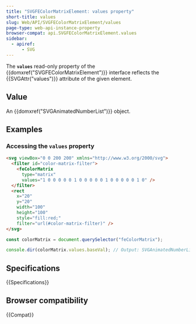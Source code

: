 ```yaml
---
title: "SVGFEColorMatrixElement: values property"
short-title: values
slug: Web/API/SVGFEColorMatrixElement/values
page-type: web-api-instance-property
browser-compat: api.SVGFEColorMatrixElement.values
sidebar:
  - apiref:
      - SVG
---
```


The **`values`** read-only property of the {{domxref("SVGFEColorMatrixElement")}} interface reflects the {{SVGAttr("values")}} attribute of the given element.

## Value

An {{domxref("SVGAnimatedNumberList")}} object.

## Examples

### Accessing the `values` property

```html
<svg viewBox="0 0 200 200" xmlns="http://www.w3.org/2000/svg">
  <filter id="color-matrix-filter">
    <feColorMatrix
      type="matrix"
      values="1 0 0 0 0 0 1 0 0 0 0 0 1 0 0 0 0 0 1 0" />
  </filter>
  <rect
    x="20"
    y="20"
    width="100"
    height="100"
    style="fill:red;"
    filter="url(#color-matrix-filter)" />
</svg>
```

```js
const colorMatrix = document.querySelector("feColorMatrix");

console.dir(colorMatrix.values.baseVal); // Output: SVGAnimatedNumberList object
```

## Specifications

{{Specifications}}

## Browser compatibility

{{Compat}}
